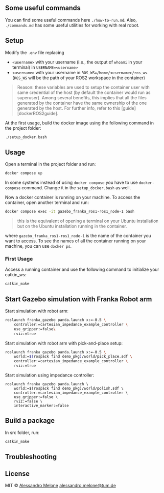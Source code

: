 ## Some useful commands
You can find some useful commands here `./how-to-run.md`. Also, `./commands.md` has some useful utilities for working with real robot.

## Setup
Modify the `.env` file replacing
- `<username>` with your username (i.e., the output of `whoami` in your terminal) in `USERNAME=<username>`
- `<username>` with your username in `ROS_WS=/home/<username>/ros_ws` (`ROS_WS` will be the path of your ROS2 workspace in the container)

> Reason: these variables are used to setup the container user with same credential of the host (by default the container would run as superuser). Among several benefits, this implies that all the files generated by the container have the same ownership of the one generated by the host. For further info, refer to this [guide][dockerROS2guide].   

At the first usage, build the docker image using the following command in the project folder:
```sh
./setup_docker.bash
```

## Usage
Open a terminal in the project folder and run:
```sh
docker compose up
```
In some systems instead of using `docker compose` you have to use `docker-compose` command. Change it in the `setup_docker.bash` as well.

Now a docker container is running on your machine. To access the container, open another terminal and run:
```sh
docker compose exec -it gazebo_franka_ros1-ros1_node-1 bash
```
> this is the equivalent of opening a terminal on your Ubuntu installation but on the Ubuntu installation running in the container. 

where `gazebo_franka_ros1-ros1_node-1` is the name of the container you want to access. To see the names of all the container running on your machine, you can use `docker ps`.

### First Usage
Access a running container and use the following command to initialize your catkin_ws:
```sh 
catkin_make
```

## Start Gazebo simulation with Franka Robot arm
Start simulation with robot arm:
```sh
roslaunch franka_gazebo panda.launch x:=-0.5 \
    controller:=cartesian_impedance_example_controller \
    use_gripper:=false\
    rviz:=true
```
Start simulation with robot arm with pick-and-place setup:
```sh
roslaunch franka_gazebo panda.launch x:=-0.5 \
    world:=$(rospack find demo_pkg)/world/pick_place.sdf \
    controller:=cartesian_impedance_example_controller \
    rviz:=true
```
Start simulation using impedance controller:
```
roslaunch franka_gazebo panda.launch \
    world:=$(rospack find demo_pkg)/world/polish.sdf \
    controller:=cartesian_impedance_example_controller \
    use_gripper:=false \
    rviz:=false \
    interactive_marker:=false

```

## Build a package
In src folder, run:
```sh
catkin_make 
```
## Troubleshooting



## License

MIT © [Alessandro Melone](https://alessandromelone.github.io/) alessandro.melone@tum.de

[//]: # (These are reference links used in the body of this note and get stripped out when the markdown processor does its job. There is no need to format nicely because it shouldn't be seen. Thanks SO - http://stackoverflow.com/questions/4823468/store-comments-in-markdown-syntax)

   [git-repo-tinyfsm]: <https://github.com/joemccann/dillinger>
